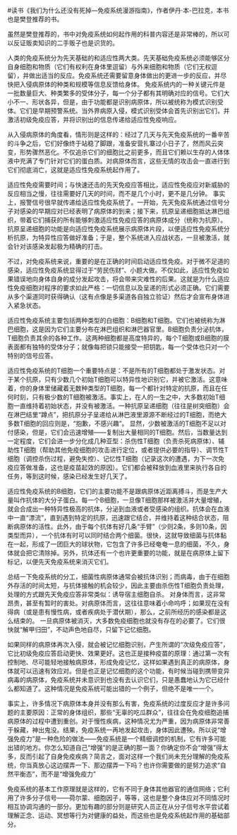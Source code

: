 \#读书《我们为什么还没有死掉—免疫系统漫游指南》，作者伊丹·本-巴拉克，本书也是樊登推荐的书。

虽然是樊登推荐的，书中对免疫系统如何起作用的科普内容还是非常棒的，所以可以反证贩卖知识的二手贩子也是识货的。

人类的免疫系统分为先天基础的和适应性两大类。先天基础免疫系统必须能够区分自身细胞和物质（它们有权利在身体里逗留）与外来细胞和物质（它们无权逗留），并做出适当的反应。免疫系统还需要留意身体做出的更进一步的反应，并尽快把入侵病原体的种类和规模等信息反馈给身体。 免疫系统内的一种关键元件是一批数量巨大、种类繁多的受体分子，每一个分子都有其明确对应的信号。它们大小不一、形状各异，但是，由于功能都是识别病原体，所以被统称为模式识别受体。它们是早期预警系统。当外界病原入侵，模式识别受体会首先识别出它们，并激活初级免疫应答，并将识别出的信息传递给适应性免疫响应。

从入侵病原体的角度看，情形则是这样的：经过了几天与先天免疫系统的一番辛苦的斗争之后，它们好像终于站稳了脚跟，准备安营扎寨过小日子了，然而风云突变，形势骤然恶化。不仅追杀它们的细胞比之前更多，而且它们赖以生存的人体体液中充满了专门针对它们的蛋白质。对病原体而言，这些无情的攻击会一直进行到它们彻底消亡，这就是适应性免疫系统起作用了。 

适应性免疫需要时间；与快速还击的先天免疫应答相比，适应性免疫应对新威胁的反应相当之慢，往往需要好几天的时间，而不是几个小时，更不是几分钟。 事实上，报警信号很早就传递给适应性免疫系统了。一开始，先天免疫系统通过信号分子对感染的早期应对已经表明了病原体的到来；接下来，抗原呈递细胞抵达淋巴组织，带着它们捕获的所有能够刺激适应性免疫应答的病原体成分（统称为抗原）。抗原呈递细胞的功能是向适应性免疫系统展示病原体片段，以便适应性免疫系统分析抗原，为特异性应答做好准备；于是，整个系统进入应战状态，一旦被激活，就会针对该感染发起极为精确的打击。 

不过，对免疫系统来说，重要的是在正确的时间启动适应性免疫。对于微不足道的感染，适应性免疫系统显得过于“劳民伤财”、小题大做。不仅如此，适应性免疫如果错误地向身体自身的成分发起攻击，将会带来灾难性的后果。这就是为什么适应性免疫细胞对程序的要求如此严格：一切信息以及呈递的形式必须正确。它们需要从多个渠道同时获得确认（这有点像是多渠道各自独立验证）然后才会宣布身体进入紧急状态。 

适应性免疫系统主要包括两种类型的白细胞：B细胞和T细胞。它们也被统称为淋巴细胞，这是因为它们主要分布在淋巴组织和淋巴器官里。B细胞负责分泌抗体，T细胞负责其余的各种工作。这两种细胞都是高度特异的，每个T细胞或B细胞的膜表面都有独特的受体分子；就像每把锁只能接受一把钥匙，每一个受体也只对一个特别的信号应答。

适应性免疫系统的T细胞一个重要特点是：不是所有的T细胞都处于激发状态。对于某个抗原，只有少数几个初始T细胞可以特异性地识别它，并被它激活。这意味着，你的身体里储藏着无数种类型的T细胞，每一个都针对特定的抗原，而且在任何时刻，只有极少数的T细胞被激活。事实上，在人的一生之中，大多数初始T细胞一直维持着初始状态，并没有被激活。一种抗原呈递细胞（往往是树突细胞）会在淋巴结里“蹲点”，把抗原分子呈递给从淋巴液里源源不断经过的T细胞，而绝大多数T细胞的回应则是，“抱歉，不感兴趣”。 显然，少数被激活的T细胞不足以对付感染，但是，它们会迅速增殖——复制出大量相同的T细胞。然后，当数量达到一定程度，它们会进一步分化成几种亚型：杀伤性T细胞（负责杀死病原体）、辅助性T细胞（帮助其他免疫细胞的攻击进行定位，或者提供必要的指导）、调节性T细胞（调控杀伤过程，避免失控）、记忆性T细胞（记录这次的遭遇，为下一次免疫应答做准备，这也是疫苗起效的原因）。它们都会被释放到血液里来执行各自的任务，等到这时候，感染已经发生好几天了。

适应性免疫系统的B细胞，它们的主要功能不是跟病原体近距离搏斗，而是生产大量叫作抗体的大分子蛋白。每一个B细胞，一旦像T细胞那样被激活并大量增殖，就会合成出一种特异性极高的抗体，分泌到血液或者受感染的组织。抗体会在血液中一直“漂流”，直到遇到特定的抗原，迅速跟它结合，并维持着这种结合状态，阻断病原体的活性。此外，由于每个抗体有好几条“手臂”（少则2条，多则10条，因类型而异），一个抗体有时可以同时结合两个细菌。很快，这就导致细菌与抗体黏在一起，形成了一团巨大的球状物，它包含了许多已经奄奄一息的细菌，不久，身体就会把它清除掉。另外，抗体还有一个也许更重要的功能，就是在病原体上留下标记，以便先天免疫系统来消灭它们。

总结一下免疫系统的分工，细菌性病原体通常会被抗体识别；而病毒，由于在细胞外存活的时间太短，与抗体接触的机会较少，因此主要由杀伤性T细胞负责处理，处理的方式跟先天免疫应答非常类似：诱导宿主细胞自杀。 对身体而言，这非常昂贵，甚至有暂时的害处。对病原体而言，这往往意味着小命呜呼；如果现在没有得病（或是患有慢性病，或者疾病处于潜伏期），那么，之前所经历的感染都是这么结束的。 一旦病原体被消灭，大多数免疫细胞也就没有存在的必要了。它们很快就“解甲归田”，不动声色地自尽，只留下记忆细胞。

如果同样的病原体再次入侵，就会被记忆细胞识别，产生所谓的“次级免疫应答”，它比初级免疫应答启动更快、效果更好。这也正是接种疫苗的原理：通过第一次有控制地、尽可能轻地接触病原体，形成免疫记忆，这样如果遇到真正的病原体，身体就可以迅速有效应对。但是也正是记忆细胞的这个功能，有时候当碰到携带变异病毒的病原体，免疫系统并未意识到也没有去认识它们，只是愚蠢地认为它已经什么都知道了。这种情况是免疫系统可能出错的一个例子，但绝不是唯一一个。

事实上，许多情况下病原体本身并没有那么有害，免疫系统的过度反应才是许多问题的主要原因：正常的身体组织，那些“无辜的吃瓜群众”，往往会在免疫细胞追捕病原体的过程中遭到重创。对于慢性疾病，这种情况尤为严重，因为病原体非常善于躲藏，神出鬼没。结果，免疫系统一再地发起攻击，身体因此遭殃。所以说“增强免疫力”是一种危险的做法——免疫系统是一个精细调控的机制，它有许多可能出错的地方。你怎么知道自己“增强”的是正确的那一面？你确定你不会“增强”得太多，反而引起了自身免疫疾病？简言之，面对这样一个我们尚未充分理解的免疫系统，你当真放心这边摆弄一下、那边摆弄一下吗？也许你需要做的是努力追求“自然平衡态”，而不是“增强免疫力”

免疫系统的基本工作原理就是这样的，它有不同于身体其他器官的通信网络；它利用了许多分子信号——荷尔蒙、细胞因子，等等，这也是整个身体应对不同情况时相互协调沟通的一部分。更加有趣的部分则是研究人员正在从分子信号水平尝试着理解正念、运动、冥想等行为对健康的益处，而这些也是免疫系统起作用的基础部分。

